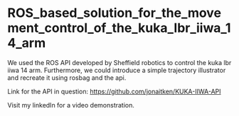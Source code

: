 # ROS_based_solution_for_the_movement_control_of_the_kuka_lbr_iiwa_14_arm
We used the ROS API developed by  Sheffield robotics to control the kuka lbr iiwa 14 arm. Furthermore, we could introduce a simple trajectory illustrator and recreate it using rosbag and the api.

Link for the API in question: https://github.com/jonaitken/KUKA-IIWA-API


Visit my linkedIn for a video demonstration.
